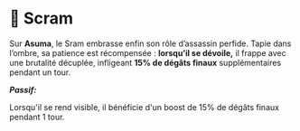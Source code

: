 # 👿 Scram

Sur **Asuma**, le Sram embrasse enfin son rôle d’assassin perfide. Tapie dans l’ombre, sa patience est récompensée : **lorsqu’il se dévoile,** il frappe avec une brutalité décuplée, infligeant **15% de dégâts finaux** supplémentaires pendant un tour.

_**Passif:**_

Lorsqu'il se rend visible, il bénéficie d'un boost de 15% de dégâts finaux pendant 1 tour.
